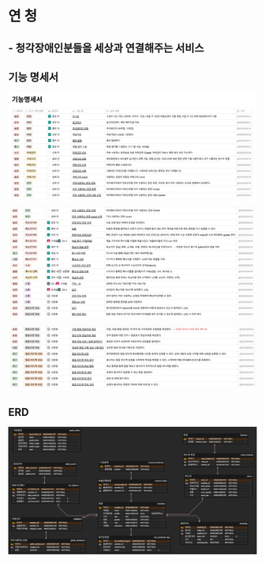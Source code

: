 # 연 청

## - 청각장애인분들을 세상과 연결해주는 서비스

## 기능 명세서

![](./assets/funcspec.png)

![](./assets/funcspec2.png)

![](./assets/funcspec3.png)

## ERD

![](./assets/erd.png)
